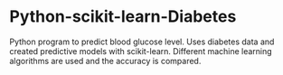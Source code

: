 # Python-scikit-learn-Diabetes
Python program to predict blood glucose level. Uses diabetes data and created predictive models with scikit-learn. Different machine learning algorithms are used and the accuracy is compared.
